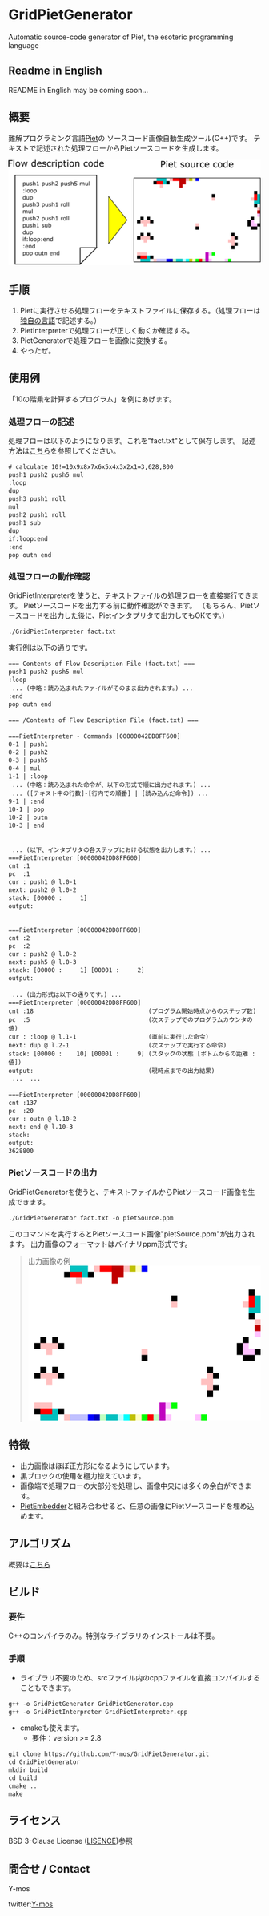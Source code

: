 # GridPietGenerator
Automatic source-code generator of Piet, the esoteric programming language

## Readme in English
README in English may be coming soon...

## 概要
難解プログラミング言語[Piet](https://www.dangermouse.net/esoteric/piet.html)の
ソースコード画像自動生成ツール(C++)です。
テキストで記述された処理フローからPietソースコードを生成します。

![Image](images/icon.png)

## 手順
1. Pietに実行させる処理フローをテキストファイルに保存する。（処理フローは[独自の言語](man/flowfile.md)で記述する。）
2. PietInterpreterで処理フローが正しく動くか確認する。
3. PietGeneratorで処理フローを画像に変換する。
4. やったぜ。

## 使用例
「10の階乗を計算するプログラム」を例にあげます。

### 処理フローの記述
処理フローは以下のようになります。これを"fact.txt"として保存します。
記述方法は[こちら](man/flowfile.md)を参照してください。
```
# calculate 10!=10x9x8x7x6x5x4x3x2x1=3,628,800
push1 push2 push5 mul
:loop
dup
push3 push1 roll
mul
push2 push1 roll
push1 sub
dup
if:loop:end
:end
pop outn end
```

### 処理フローの動作確認
GridPietInterpreterを使うと、テキストファイルの処理フローを直接実行できます。
Pietソースコードを出力する前に動作確認ができます。
（もちろん、Pietソースコードを出力した後に、Pietインタプリタで出力してもOKです。）

```
./GridPietInterpreter fact.txt
```

実行例は以下の通りです。

```
=== Contents of Flow Description File (fact.txt) ===
push1 push2 push5 mul
:loop
 ... (中略：読み込まれたファイルがそのまま出力されます。) ...
:end
pop outn end

=== /Contents of Flow Description File (fact.txt) ===

===PietInterpreter - Commands [00000042DD8FF600]
0-1 | push1
0-2 | push2
0-3 | push5
0-4 | mul
1-1 | :loop
 ... (中略：読み込まれた命令が、以下の形式で順に出力されます。) ...
 ... ([テキスト中の行数]-[行内での順番] | [読み込んだ命令]) ...
9-1 | :end
10-1 | pop
10-2 | outn
10-3 | end


 ... (以下、インタプリタの各ステップにおける状態を出力します。) ...
===PietInterpreter [00000042DD8FF600]
cnt :1
pc  :1
cur : push1 @ l.0-1
next: push2 @ l.0-2
stack: [00000 :     1]
output:


===PietInterpreter [00000042DD8FF600]
cnt :2
pc  :2
cur : push2 @ l.0-2
next: push5 @ l.0-3
stack: [00000 :     1] [00001 :     2]
output:

 ... (出力形式は以下の通りです。) ...
===PietInterpreter [00000042DD8FF600]
cnt :18                                (プログラム開始時点からのステップ数)
pc  :5                                 (次ステップでのプログラムカウンタの値)
cur : :loop @ l.1-1                    (直前に実行した命令)
next: dup @ l.2-1                      (次ステップで実行する命令)
stack: [00000 :    10] [00001 :     9] (スタックの状態 [ボトムからの距離 : 値])
output:                                (現時点までの出力結果)
 ...  ...

===PietInterpreter [00000042DD8FF600]
cnt :137
pc  :20
cur : outn @ l.10-2
next: end @ l.10-3
stack:
output:
3628800
```

### Pietソースコードの出力
GridPietGeneratorを使うと、テキストファイルからPietソースコード画像を生成できます。
```
./GridPietGenerator fact.txt -o pietSource.ppm
```

このコマンドを実行するとPietソースコード画像"pietSource.ppm"が出力されます。
出力画像のフォーマットはバイナリppm形式です。
> 出力画像の例
> ![Output Image](samples/outputImages/fact.png)

## 特徴
+ 出力画像はほぼ正方形になるようにしています。
+ 黒ブロックの使用を極力控えています。
+ 画像端で処理フローの大部分を処理し、画像中央には多くの余白ができます。
+ [PietEmbedder](https://github.com/Y-mos/PietEmbedder)と組み合わせると、任意の画像にPietソースコードを埋め込めます。

## アルゴリズム
概要は[こちら](man/algorithm.md)

## ビルド
### 要件
C++のコンパイラのみ。特別なライブラリのインストールは不要。

### 手順
+ ライブラリ不要のため、srcファイル内のcppファイルを直接コンパイルすることもできます。
```
g++ -o GridPietGenerator GridPietGenerator.cpp
g++ -o GridPietInterpreter GridPietInterpreter.cpp
```

+ cmakeも使えます。
  + 要件：version >= 2.8
```
git clone https://github.com/Y-mos/GridPietGenerator.git
cd GridPietGenerator
mkdir build
cd build
cmake ..
make
```

## ライセンス
BSD 3-Clause License ([LISENCE](LICENSE))参照

## 問合せ / Contact
Y-mos

twitter:[Y-mos](https://twitter.com/ymos3327)



